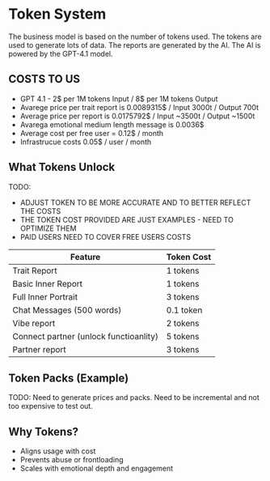 # Token System

The business model is based on the number of tokens used.
The tokens are used to generate lots of data.
The reports are generated by the AI.
The AI is powered by the GPT-4.1 model.

## COSTS TO US

- GPT 4.1 - 2$ per 1M tokens Input / 8$ per 1M tokens Output
- Avarege price per trait report is 0.0089315$ / Input 3000t / Output 700t
- Average price per report is 0.0175792$ / Input ~3500t / Output ~1500t
- Avarega emotional medium length message is 0.0036$
- Average cost per free user = 0.12$ / month
- Infrastrucue costs 0.05$ / user / month

## What Tokens Unlock

TODO:

- ADJUST TOKEN TO BE MORE ACCURATE AND TO BETTER REFLECT THE COSTS
- THE TOKEN COST PROVIDED ARE JUST EXAMPLES - NEED TO OPTIMIZE THEM
- PAID USERS NEED TO COVER FREE USERS COSTS

| Feature                                | Token Cost |
| -------------------------------------- | ---------- |
| Trait Report                           | 1 tokens   |
| Basic Inner Report                     | 1 tokens   |
| Full Inner Portrait                    | 3 tokens   |
| Chat Messages (500 words)              | 0.1 token  |
| Vibe report                            | 2 tokens   |
| Connect partner (unlock functioanlity) | 5 tokens   |
| Partner report                         | 3 tokens   |

## Token Packs (Example)

TODO: Need to generate prices and packs. Need to be incremental and not too expensive to test out.

## Why Tokens?

- Aligns usage with cost
- Prevents abuse or frontloading
- Scales with emotional depth and engagement
